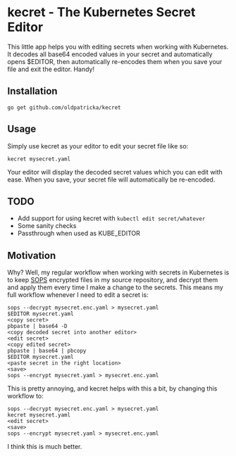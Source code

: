 # kecret - The Kubernetes Secret Editor

This little app helps you with editing secrets when working with Kubernetes.
It decodes all base64 encoded values in your secret and automatically opens
$EDITOR, then automatically re-encodes them when you save your file and exit
the editor. Handy!

## Installation

```
go get github.com/oldpatricka/kecret
```

## Usage

Simply use kecret as your editor to edit your secret file like so:

```
kecret mysecret.yaml
```

Your editor will display the decoded secret values which you can edit with ease.
When you save, your secret file will automatically be re-encoded.

## TODO

* Add support for using kecret with `kubectl edit secret/whatever`
* Some sanity checks
* Passthrough when used as KUBE_EDITOR

## Motivation

Why? Well, my regular workflow when working with secrets in Kubernetes is to
keep [SOPS](https://github.com/mozilla/sops) encrypted files in my source
repository, and decrypt them and apply them every time I make a change to the
secrets. This means my full workflow whenever I need to edit a secret is:

```
sops --decrypt mysecret.enc.yaml > mysecret.yaml
$EDITOR mysecret.yaml
<copy secret>
pbpaste | base64 -D
<copy decoded secret into another editor>
<edit secret>
<copy edited secret>
pbpaste | base64 | pbcopy
$EDITOR mysecret.yaml
<paste secret in the right location>
<save>
sops --encrypt mysecret.yaml > mysecret.enc.yaml
```

This is pretty annoying, and kecret helps with this a bit, by changing this
workflow to:

```
sops --decrypt mysecret.enc.yaml > mysecret.yaml
kecret mysecret.yaml
<edit secret>
<save>
sops --encrypt mysecret.yaml > mysecret.enc.yaml
```

I think this is much better.
